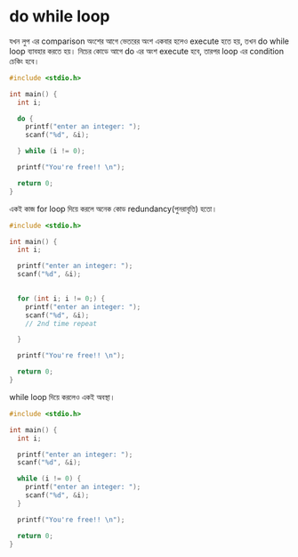 # do while loop

যখন লুপ এর comparison অংশের আগে ভেতরের অংশ একবার হলেও execute হতে হয়, তখন do while loop ব্যাবহার করতে হয়। নিচের কোডে আগে do এর অংশ execute হবে, তারপর loop এর condition চেকিং হবে।

```c
#include <stdio.h>

int main() {
  int i;

  do {
    printf("enter an integer: ");
    scanf("%d", &i);

  } while (i != 0);

  printf("You're free!! \n");

  return 0;
}
```

একই কাজ for loop দিয়ে করলে অনেক কোড redundancy(পুনরাবৃত্তি) হতো।&#x20;

```c
#include <stdio.h>

int main() {
  int i;

  printf("enter an integer: ");
  scanf("%d", &i);

 
  for (int i; i != 0;) {
    printf("enter an integer: ");
    scanf("%d", &i);
    // 2nd time repeat

  }

  printf("You're free!! \n");

  return 0;
}
```

while loop দিয়ে করলেও একই অবস্থা।&#x20;

```c
#include <stdio.h>

int main() {
  int i;

  printf("enter an integer: ");
  scanf("%d", &i);

  while (i != 0) {
    printf("enter an integer: ");
    scanf("%d", &i);
  }

  printf("You're free!! \n");

  return 0;
}
```
